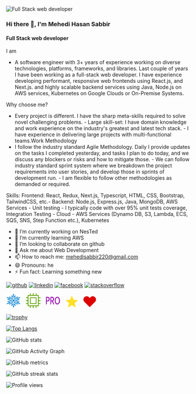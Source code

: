 ![Full Stack web developer ](https://media-exp1.licdn.com/dms/image/C4E03AQFi4y_XZDBr9Q/profile-displayphoto-shrink_800_800/0/1625383961089?e=1658361600&v=beta&t=sQfwryAp1o0URhtx61x-ktlfNIKSqF8PhTXlSnnC9Zk)
### Hi there 👋, I'm Mehedi Hasan Sabbir 
#### Full Stack web developer 
I am 
- A software engineer with 3+ years of experience working on diverse technologies, platforms, frameworks, and libraries. Last couple of years I have been working as a full-stack web developer. I have experience developing performant, responsive web frontends using React.js, and Next.js. and highly scalable backend services using Java, Node.js on AWS services, Kubernetes on Google Clouds or On-Premise Systems.

Why choose me?
 - Every project is different. I have the sharp meta-skills required to solve novel challenging problems. - Large skill-set: I have domain knowledge and work experience on the industry's greatest and latest tech stack. - I have experience in delivering large projects with multi-functional teams.Work Methodology 
- I follow the industry standard Agile Methodology. Daily I provide updates on the tasks I completed yesterday, and tasks I plan to do today, and we discuss any blockers or risks and how to mitigate those. - We can follow industry standard sprint system where we breakdown the project requirements into user stories, and develop those in sprints of development run. - I am flexible to follow other methodologies as demanded or required.

Skills: Frontend: React, Redux, Next.js, Typescript, HTML, CSS, Bootstrap, TailwindCSS, etc.- Backend: Node.js, Express.js, Java, MongoDB, AWS Services - Unit testing - I typically code with over 95% unit tests coverage, Integration Testing - Cloud - AWS Services (Dynamo DB, S3, Lambda, ECS, SQS, SNS, Step Function etc.), Kubernetes

- 🔭 I’m currently working on NesTed 
- 🌱 I’m currently learning AWS 
- 👯 I’m looking to collaborate on github 
- 💬 Ask me about Web Development  
- 📫 How to reach me: mehedisabbir220@gmail.com 
- 😄 Pronouns: he 
- ⚡ Fun fact: Learning something new  


[<img src='https://cdn.jsdelivr.net/npm/simple-icons@3.0.1/icons/github.svg' alt='github' height='40'>](https://github.com/mehedihasansabbir220)  [<img src='https://cdn.jsdelivr.net/npm/simple-icons@3.0.1/icons/linkedin.svg' alt='linkedin' height='40'>](https://www.linkedin.com/in/mehedi-hasan-sabbir-1a5909216//)  [<img src='https://cdn.jsdelivr.net/npm/simple-icons@3.0.1/icons/facebook.svg' alt='facebook' height='40'>](https://www.facebook.com/mehedisabbir220)  [<img src='https://cdn.jsdelivr.net/npm/simple-icons@3.0.1/icons/stackoverflow.svg' alt='stackoverflow' height='40'>](https://stackoverflow.com/users/mehedisabbir220)  

<a href='https://archiveprogram.github.com/'><img src='https://raw.githubusercontent.com/acervenky/animated-github-badges/master/assets/acbadge.gif' width='40' height='40'></a> <a href='https://docs.github.com/en/developers'><img src='https://raw.githubusercontent.com/acervenky/animated-github-badges/master/assets/devbadge.gif' width='40' height='40'></a> <a href='https://github.com/pricing'><img src='https://raw.githubusercontent.com/acervenky/animated-github-badges/master/assets/pro.gif' width='40' height='40'></a> <a href='https://stars.github.com/'><img src='https://raw.githubusercontent.com/acervenky/animated-github-badges/master/assets/starbadge.gif' width='35' height='35'></a> <a href='https://docs.github.com/en/github/supporting-the-open-source-community-with-github-sponsors'><img src='https://raw.githubusercontent.com/acervenky/animated-github-badges/master/assets/sponsorbadge.gif' width='35' height='35'></a> 

[![trophy](https://github-profile-trophy.vercel.app/?username=mehedihasansabbir220)](https://github.com/ryo-ma/github-profile-trophy)

[![Top Langs](https://github-readme-stats.vercel.app/api/top-langs/?username=mehedihasansabbir220)](https://github.com/anuraghazra/github-readme-stats)

![GitHub stats](https://github-readme-stats.vercel.app/api?username=mehedihasansabbir220&show_icons=true&count_private=true)  

![GitHub Activity Graph](https://activity-graph.herokuapp.com/graph?username=mehedihasansabbir220)  

![GitHub metrics](https://metrics.lecoq.io/mehedihasansabbir220)  

![GitHub streak stats](https://github-readme-streak-stats.herokuapp.com/?user=mehedihasansabbir220)  

![Profile views](https://gpvc.arturio.dev/mehedihasansabbir220)  

